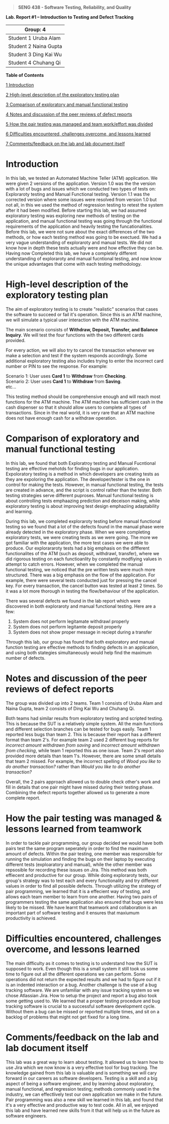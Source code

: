 >   **SENG 438 - Software Testing, Reliability, and Quality**

**Lab. Report \#1 – Introduction to Testing and Defect Tracking**

| Group: 4      |
|-----------------|
| Student 1 Uruba Alam                |   
| Student 2 Naina Gupta              |   
| Student 3 Ding Kai Wu               |   
| Student 4 Chuhang Qi                |   


**Table of Contents**

[1 Introduction](#Introduction)

[2 High-level description of the exploratory testing plan](#High-level-description-of-the-exploratory-testing-plan)

[3 Comparison of exploratory and manual functional testing](#Comparison-of-exploratory-and-manual-functional-testing)

[4 Notes and discussion of the peer reviews of defect reports](#Notes-and-discussion-of-the-peer-reviews-of-defect-reports)

[5 How the pair testing was managed and team work/effort was divided](#How-the-pair-testing-was-managed-and-team-workeffort-was-divided)

[6 Difficulties encountered, challenges overcome, and lessons learned](#Difficulties-encountered-challenges-overcome-and-lessons-learned)

[7 Comments/feedback on the lab and lab document itself](#Commentsfeedback-on-the-lab-and-lab-document-itself)

# Introduction

In this lab, we tested an Automated Machine Teller (ATM) application. We were given 2 versions of the application. Version 1.0 was the the version with a lot of bugs and issues which we conducted two types of tests on: Exploraroty testing and Manual Functional testing. Version 1.1 was the corrected version where some issues were resolved from version 1.0 but not all, in this we used the method of regression testing to retest the system after it had been modified. Before starting this lab, we had assumed exploratory testing was exploring new methods of testing on the application, and manual functional testing was going through the functional requirements of the application and heavily testing the funcationalities. Before this lab, we were not sure about the exact differences of the two methods, or how each testing method was going to be exectued. We had a very vague understanding of exploraroty and manual tests. We did not know how in depth these tests actually were and how effective they can be. Having now Completed this lab, we have a completely different understanding of exploraroty and manual fucntional testing, and now know the unique advantages that come with each testing methodology. 

# High-level description of the exploratory testing plan

The aim of exploratory testing is to create "realistic" scenarios that cases the software to succeed or fail it's operation. Since this is an ATM machine, we will simulate a typical user interaction with the ATM machine.

The main scenario consists of **Withdraw, Deposit, Transfer, and Balance Inquiry**. We will test the four functions with the two different cards provided.

For every action, we will also try to cancel the transaction whenever we make a selection and test if the system responds accordingly. Some additional exploratory testing also includes trying to enter the incorrect card number or PIN to see the response. For example:

Scenario 1: User uses **Card 1** to **Withdraw** from **Checking**.<br>
Scenario 2: User uses **Card 1** to **Withdraw** from **Saving**.<br>
etc...

This testing method should be comprehensive enough and will reach most functions for the ATM machine. The ATM machine has sufficient cash in the cash dispenser so that it should allow users to complete all types of transactions. Since in the real world, it is very rare that an ATM machine does not have enough cash for a withdraw operation. 

# Comparison of exploratory and manual functional testing

In this lab, we found that both Exploratroy testing and Manual Fucntional testing are effective mehotds for finding bugs in our application. Expoloratory testing is a method in which developers are creating tests as they are expoloring the application. The developer/tester is the one in control for making the tests. However, in manual functional testing, the tests are created in advance, and the script is control rather than the tester. Both testing strategies serve different puproses. Manual functional testing is about controlling tests emphaazing prediction and deceison making, while exploratory testing is about improving test design emphaziing adaptability and learning. 

During this lab, we completed exploraroty testing before manual functional testing so we found that a lot of the defects found in the manual phase were already detected in the exploratory phase. When we were completing exploratory tests, we were creating tests as we were going. The more we got familiar with the application, the more test cases we were able to produce. Our explorararoty tests had a big emphasis on the diffferent functionalites of the ATM (such as deposit, withdrawl, transfer), where we did rigorous testing on each functioanlity by constantly modfiying values in attempt to catch errors. However, when we completed the manual functional testing, we noticed that the pre written tests were much more structured. There was a big emphasis on the flow of the application. For example, there were several tests conducted just for pressing the cancel key. For every transaction, the cancel button was tested at least 2 times. So it was a lot more thorough in testing the flow/behaviour of the application. 

There was several defects we found in the lab report which were discovered in both exploraroty and manual functional testing. Here are a few:

1. System does not perform legitamate withdrawl properly
2. System does not perform legitamte deposit properly
3. System does not show proper message in reciept during a transfer


Through this lab, our group has found that both exploratory and manual function testing are effective methods to finding defects in an application, and using both stategies simultaneously would help find the maximum number of defects. 

# Notes and discussion of the peer reviews of defect reports

The group was divided up into 2 teams. Team 1 consists of Uruba Alam and Naina Gupta, team 2 consists of Ding Kai Wu and Chuhang Qi.

Both teams had similar results from exploratory testing and scripted testing. This is because the SUT is a relatively simple system. All the main functions and different selection branches can be tested for bugs easily. Team 1 reported less bugs than team 2. This is because their report has a different format than team 2's. For example team 2 used 2 different bug reports for *incorrect amount withdrawn from saving* and *incorrect amount withdrawn from checking*, while team 1 reported this as one issue. Team 2's report also provided more details than team 1's. However, there are some small details that team 2 missed. For example, the incorrect spelling of *Wood you like to do another transaction?* rather than *Would you like to do another transaction?*

Overall, the 2 pairs approach allowed us to double check other's work and fill in details that one pair might have missed during their testing phase. Combining the defect reports together allowed us to generate a more complete report.

# How the pair testing was managed & lessons learned from teamwork

In order to tackle pair programming, our group decided we would have both pairs test the same program seperately in order to find the maximum amount of defects. Within the pair testing, one member was responsible for running the simulation and finding the bugs on their laptop by executing different tests (exploaratory and manual), while the other member was repsosible for recording these issues on Jira. This method was both effiecent and productive for our group. While doing exploraroty tests, our group's strategy was to test each and every functionality and try different values in order to find all possible defects. Through utilizing the strategy of pair programming, we learned that it is a effecient way of testing, and allows each team member to learn from one another. Having two pairs of programmers testing the same application also ensured that bugs were less likely to be missed. We have learnt that teamwork and collaboration is an important part of software testing and it ensures that maxiumum productivity is achieved.  

# Difficulties encountered, challenges overcome, and lessons learned

The main difficulty as it comes to testing is to understand how the SUT is supposed to work. Even though this is a small system it still took us some time to figure out all the different operations we can perform. Some operations did not return the expected results and we had to figure out if it is an indented interaction or a bug. Another challenge is the use of a bug tracking software. We are unfamiliar with any issue tracking system so we chose Atlassian Jira. How to setup the project and report a bug also took some getting used to. We learned that a proper testing procedure and bug tracking software is crucial to a successful software development cycle. Without them a bug can be missed or reported multiple times, and sit on a backlog of problems that might not get fixed for a long time.

# Comments/feedback on the lab and lab document itself

This lab was a great way to learn about testing. It allowed us to learn how to use Jira which we now know is a very effective tool for bug tracking. The knowledge gained from this lab is valuable and is something we will cary forward in our careers as software developers. Testing is a skill and a big aspect of being a software engineer, and by learning about exploratory, manual functional, and regression testing; methods commonly used in the industry, we can effectlively test our own application we make in the future. Pair programming was also a new skill we learned in this lab, and found that it's a very effective and productive way to test code. All in all, we enjoyed this lab and have learned new skills from it that will help us in the future as software engineers. 
